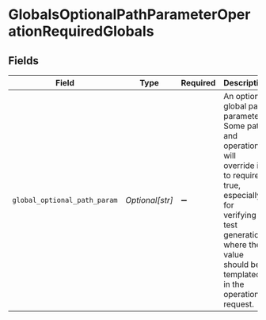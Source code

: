 # GlobalsOptionalPathParameterOperationRequiredGlobals


## Fields

| Field                                                                                                                                                                                                    | Type                                                                                                                                                                                                     | Required                                                                                                                                                                                                 | Description                                                                                                                                                                                              |
| -------------------------------------------------------------------------------------------------------------------------------------------------------------------------------------------------------- | -------------------------------------------------------------------------------------------------------------------------------------------------------------------------------------------------------- | -------------------------------------------------------------------------------------------------------------------------------------------------------------------------------------------------------- | -------------------------------------------------------------------------------------------------------------------------------------------------------------------------------------------------------- |
| `global_optional_path_param`                                                                                                                                                                             | *Optional[str]*                                                                                                                                                                                          | :heavy_minus_sign:                                                                                                                                                                                       | An optional global path parameter. Some paths and operations will<br/>override it to required: true, especially for verifying test generation<br/>where the value should be templated in the operation request.<br/> |